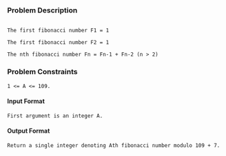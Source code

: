 ### Problem Description

```Given an integer A you need to find the Ath fibonacci number modulo 109 + 7.

The first fibonacci number F1 = 1

The first fibonacci number F2 = 1

The nth fibonacci number Fn = Fn-1 + Fn-2 (n > 2)
```

### Problem Constraints
```
1 <= A <= 109.
```

#### Input Format 

```
First argument is an integer A.
```

#### Output Format

```
Return a single integer denoting Ath fibonacci number modulo 109 + 7.
```
